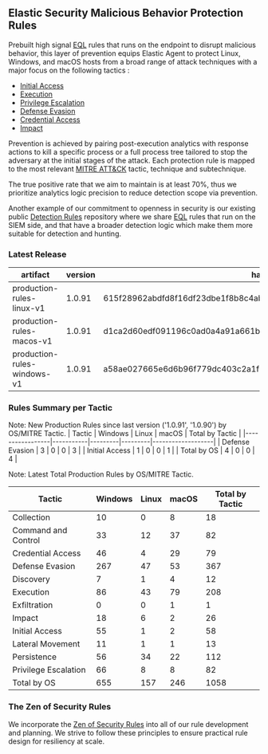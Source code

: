 ## Elastic Security Malicious Behavior Protection Rules

Prebuilt high signal [EQL](https://www.elastic.co/guide/en/elasticsearch/reference/current/eql.html) rules that runs on the endpoint to disrupt malicious behavior, this layer of prevention equips Elastic Agent to protect Linux, Windows, and macOS hosts from a broad range of attack techniques with a major focus on the following tactics :

- [Initial Access](https://attack.mitre.org/tactics/TA0001/)
- [Execution](https://attack.mitre.org/tactics/TA0002/)
- [Privilege Escalation](https://attack.mitre.org/tactics/TA0004/)
- [Defense Evasion](https://attack.mitre.org/tactics/TA0005/)
- [Credential Access](https://attack.mitre.org/tactics/TA0006/)
- [Impact](https://attack.mitre.org/tactics/TA0040/)

Prevention is achieved by pairing post-execution analytics with response actions to kill a specific process or a full process tree tailored to stop the adversary at the initial stages of the attack. Each protection rule is mapped to the most relevant [MITRE ATT&CK](https://attack.mitre.org/) tactic,  technique and subtechnique.

The true positive rate that we aim to maintain is at least 70%, thus we prioritize analytics logic precision to reduce detection scope via prevention.

Another example of our commitment to openness in security is our existing public [Detection Rules](https://github.com/elastic/detection-rules) repository where we share [EQL](https://www.elastic.co/guide/en/elasticsearch/reference/current/eql.html) rules that run on the SIEM side, and that have a broader detection logic which make them more suitable for detection and hunting.


### Latest Release

| artifact             | version        | hash            |
| -------------------- | -------------- | --------------- |
| production-rules-linux-v1 | 1.0.91 | 615f28962abdfd8f16df23dbe1f8b8c4ab06959d4c21205a425960fa47cd138b |
| production-rules-macos-v1 | 1.0.91 | d1ca2d60edf091196c0ad0a4a91a661bb53e5f3cd9d8f715aededb473f7576cc |
| production-rules-windows-v1 | 1.0.91 | a58ae027665e6d6b96f779dc403c2a1f1d3b9953d2dbaa50ce5ba56b05a5e404 |

### Rules Summary per Tactic

Note: New Production Rules since last version ('1.0.91', '1.0.90') by OS/MITRE Tactic.
| Tactic          |   Windows |   Linux |   macOS |   Total by Tactic |
|-----------------|-----------|---------|---------|-------------------|
| Defense Evasion |         3 |       0 |       0 |                 3 |
| Initial Access  |         1 |       0 |       0 |                 1 |
| Total by OS     |         4 |       0 |       0 |                 4 |

Note: Latest Total Production Rules by OS/MITRE Tactic.

| Tactic               |   Windows |   Linux |   macOS |   Total by Tactic |
|----------------------|-----------|---------|---------|-------------------|
| Collection           |        10 |       0 |       8 |                18 |
| Command and Control  |        33 |      12 |      37 |                82 |
| Credential Access    |        46 |       4 |      29 |                79 |
| Defense Evasion      |       267 |      47 |      53 |               367 |
| Discovery            |         7 |       1 |       4 |                12 |
| Execution            |        86 |      43 |      79 |               208 |
| Exfiltration         |         0 |       0 |       1 |                 1 |
| Impact               |        18 |       6 |       2 |                26 |
| Initial Access       |        55 |       1 |       2 |                58 |
| Lateral Movement     |        11 |       1 |       1 |                13 |
| Persistence          |        56 |      34 |      22 |               112 |
| Privilege Escalation |        66 |       8 |       8 |                82 |
| Total by OS          |       655 |     157 |     246 |              1058 |

### The Zen of Security Rules

We incorporate the [Zen of Security Rules](https://zenofsecurity.io/rules) into all of our rule development and planning. We strive to follow these principles to ensure practical rule design for resiliency at scale. 
